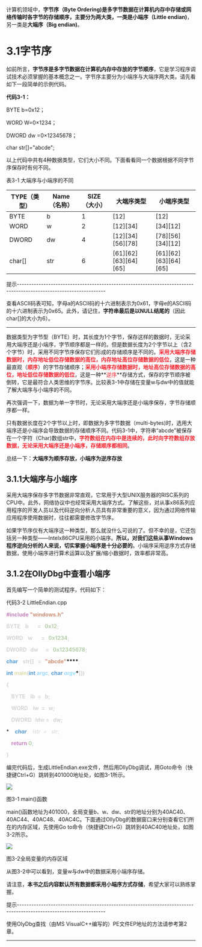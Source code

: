 计算机领域中，**字节序（Byte Ordering)**是多字节数据在计算机内存中存储或网络传输时各字节的存储顺序，主要分为两大类，一类是**小端序（Little endian)**，另一类是**大端序（Big endian)**。

# 3.1字节序
如前所言，**字节序是多字节数据在计算机内存中存放的字节顺序**，它是学习程序调试技术必须掌握的基本概念之一。字节序主要分为小端序与大端序两大类。请先看如下一段简单的示例代码。

**代码3-1：**

BYTE b=0x12；

WORD W=0×1234；

DWORD dw =0×12345678；

char str[]="abcde";

以上代码中共有4种数据类型，它们大小不同。下面看看同一个数据根据不同字节序保存时有何不同。



表3-1 大端序与小端序的不同

| TYPE（类型） | Name（名称） | SIZE（大小） | 大端序类型 | 小端序类型 |
| --- | --- | --- | --- | --- |
| BYTE | b | 1 | [12] | [12] |
| WORD | w | 2 | [12][34] | [34][12] |
| DWORD | dw | 4 | [12][34][56][78] | [78][56][34][12] |
| char[] | str | 6 | [61][62][63][64][65] | [61][62][63][64][65] |


提示------------------------------------------------------------------------------------------------------------------

查看ASCII码表可知，字母a的ASCII码的十六进制表示为0x61，字母e的ASCII码的十六进制表示为0x65。此外，请记住，**字符串最后是以NULL结尾的**（因此char[]的大小为6）。

-----------------------------------------------------------------------------------------------------------------------

数据类型为字节型（BYTE）时，其长度为1个字节，保存这样的数据时，无论采用大端序还是小端序，字节顺序都是一样的。但是数据长度为2个字节以上（含2个字节）时，采用不同字节序保存它们形成的存储顺序是不同的。**<font style="color:#F5222D;">采用大端序存储数据时，内存地址低位存储数据的高位，内存地址高位存储数据的低位</font>**，这是一种最直观（**<font style="color:#F5222D;">顺序</font>**）的字节存储顺序；**<font style="color:#F5222D;">采用小端序存储数据时，地址高位存储数据的高位，地址低位存储数据的低位</font>**，这是一种**<font style="color:#F5222D;">逆序</font>**存储方式，保存的字节顺序被倒转，它是最符合人类思维的字节序。比较表3-1中存储在变量w与dw中的值就能了解大端序与小端序的不同。

再次强调一下，数据为单一字节时，无论采用大端序还是小端序保存，字节存储顺序都一样。

只有数据长度在2个字节以上时，即数据为多字节数据（multi-bytes)时，选用大端序还是小端序会导致数据的存储顺序不同。代码3-1中，字符串“abcde”被保存在一个字符（Char)数组str中，**<font style="color:#F5222D;">字符数组在内存中是连续的，此时向字符数组存放数据，无论采用大端序还是小端序，存储顺序都相同</font>**。

总结一下：**大端序为顺序存放，小端序为逆序存放**

## 3.1.1大端序与小端序
采用大端序保存多字节数据非常直观，它常用于大型UNIX服务器的RISC系列的CPU中。此外，网络协议中也经常采用大端序方式。了解这些，对从事x86系列应用程序的开发人员以及代码逆向分析人员具有非常重要的意义，因为通过网络传输应用程序使用数据时，往往都需要修改字节序。

如果字节序仅有大端序这一种类型，那么就没什么可说的了。但不幸的是，它还包括另一种类型——Intelx86CPU采用的小端序。**所以，对我们这些从事Windows程序逆向分析的人来说，切实掌握小端序是十分必要的**。小端序采用逆序方式存储数据，使用小端序进行算术运算以及扩展/缩小数据时，效率都非常高。

## 3.1.2在OllyDbg中查看小端序
首先编写一个简单的测试程序，代码如下：

代码3-2 LittleEndian.cpp

**<font style="color:#c586c0;">#include</font>****<font style="color:#569cd6;"> </font>****<font style="color:#ce9178;">"windows.h"</font>**



**<font style="color:#d4d4d4;">BYTE    b       =   </font>****<font style="color:#b5cea8;">0x12</font>****<font style="color:#d4d4d4;">;</font>**

**<font style="color:#d4d4d4;">WORD    w       =   </font>****<font style="color:#b5cea8;">0x1234</font>****<font style="color:#d4d4d4;">;</font>**

**<font style="color:#d4d4d4;">DWORD   dw      =   </font>****<font style="color:#b5cea8;">0x12345678</font>****<font style="color:#d4d4d4;">;</font>**

**<font style="color:#569cd6;">char</font>****<font style="color:#d4d4d4;">    str[]   =   </font>****<font style="color:#ce9178;">"abcde"</font>****<font style="color:#d4d4d4;">;</font>**



**<font style="color:#569cd6;">int</font>****<font style="color:#d4d4d4;"> </font>****<font style="color:#dcdcaa;">main</font>****<font style="color:#d4d4d4;">(</font>****<font style="color:#569cd6;">int</font>****<font style="color:#d4d4d4;"> </font>****<font style="color:#9cdcfe;">argc</font>****<font style="color:#d4d4d4;">, </font>****<font style="color:#569cd6;">char</font>****<font style="color:#d4d4d4;"> </font>****<font style="color:#569cd6;">*</font>****<font style="color:#9cdcfe;">argv</font>****<font style="color:#d4d4d4;">[])</font>**

**<font style="color:#d4d4d4;">{</font>**

**<font style="color:#d4d4d4;">    BYTE    lb  =   b;</font>**

**<font style="color:#d4d4d4;">    WORD    lw  =   w;</font>**

**<font style="color:#d4d4d4;">    DWORD   ldw =   dw;</font>**

**<font style="color:#d4d4d4;">    </font>****<font style="color:#569cd6;">char</font>****<font style="color:#d4d4d4;">    *lstr  =   str;</font>**



**<font style="color:#d4d4d4;">    </font>****<font style="color:#c586c0;">return</font>****<font style="color:#d4d4d4;"> </font>****<font style="color:#b5cea8;">0</font>****<font style="color:#d4d4d4;">;</font>**

**<font style="color:#d4d4d4;">}</font>**

编完代码后，生成LittleEndian.exe文件，然后用DllyDbg调试，用Goto命令（快捷键Ctrl+G）跳转到401000地址处，如图3-1所示。

![](https://cdn.nlark.com/yuque/0/2020/png/574026/1581041223555-6afb447f-7186-42a2-817e-726916cfbf38.png)

图3-1 main()函数

main()函数地址为401000，全局变量b、w、dw、str的地址分别为40AC40、40AC44、40AC48、40AC4C。下面通过OllyDbg的数据窗口来分别查看它们所在的内存区域，先使用Go to命令（快捷键Ctrl+G）跳转到40AC40地址处，如图3-2所示。

![](https://cdn.nlark.com/yuque/0/2020/png/574026/1581041363329-3f219328-4251-45f0-a602-51f331a7584b.png)

图3-2全局变量的内存区域

从图3-2中可以看到，变量w与dw中的数据采用小端序存储。

请注意，**本书之后内容默认所有数据都采用小端序方式存储**，希望大家可以熟练掌握。

提示------------------------------------------------------------------------------------------------------------------

使用OlyDbg查找（由MS VisualC++编写的）PE文件EP地址的方法请参考第2章。

-----------------------------------------------------------------------------------------------------------------------

